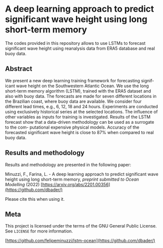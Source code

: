 # A deep learning approach to predict significant wave height using long short-term memory

The codes provided in this repository allows to use LSTMs to forecast significant wave height using reanalysis data from ERA5 database and real buoy data. 

## Abstract

We present a new deep learning training framework for forecasting signif- icant wave height on the Southwestern Atlantic Ocean. We use the long short-term memory algorithm (LSTM), trained with the ERA5 dataset and also with buoy data. The forecasts are made for seven different locations in the Brazilian coast, where buoy data are available. We consider four different lead times, e.g., 6, 12, 18 and 24 hours. Experiments are conducted using exclusively historical series at the selected locations. The influence of other variables as inputs for training is investigated. Results of the LSTM forecast show that a data-driven methodology can be used as a surrogate to the com- putational expensive physical models. Accuracy of the forecasted significant wave height is close to 87% when compared to real buoy data.

## Results and methodology 

Results and methodology are presented in the following paper:

Minuzzi, F., Farina, L. - A deep learning approach to predict significant wave height using long short-term memory, 
*preprint submitted to Ocean Modelling* (2022) [https://arxiv.org/abs/2201.00356](https://github.com/dbader/)

Please cite this when using it.

## Meta

This project is licensed under the terms of the GNU General Public License. 
See ``LICENSE`` for more information.

[https://github.com/felipeminuzzi/lstm-ocean](https://github.com/dbader/)